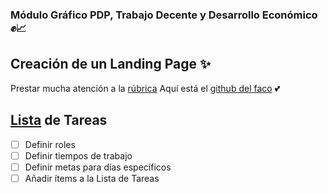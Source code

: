 ### Módulo Gráfico PDP, Trabajo Decente y Desarrollo Económico :fist::chart_with_upwards_trend:
## Creación de un Landing Page :sparkles:

Prestar mucha atención a la [rúbrica](https://docs.google.com/spreadsheets/d/1_C5YwIV5uTjMRf7zwd2ph5JR34Yar_F2nLSdmPbV2CQ/edit#gid=702809394)
Aquí está el [github del faco](https://github.com/profesorfaco/modulo-digital)  :two_hearts:

## [Lista](https://github.blog/2014-04-28-task-lists-in-all-markdown-documents/) de Tareas
- [ ] Definir roles 
- [ ] Definir tiempos de trabajo
- [ ] Definir metas para días específicos
- [ ] Añadir ítems a la Lista de Tareas
